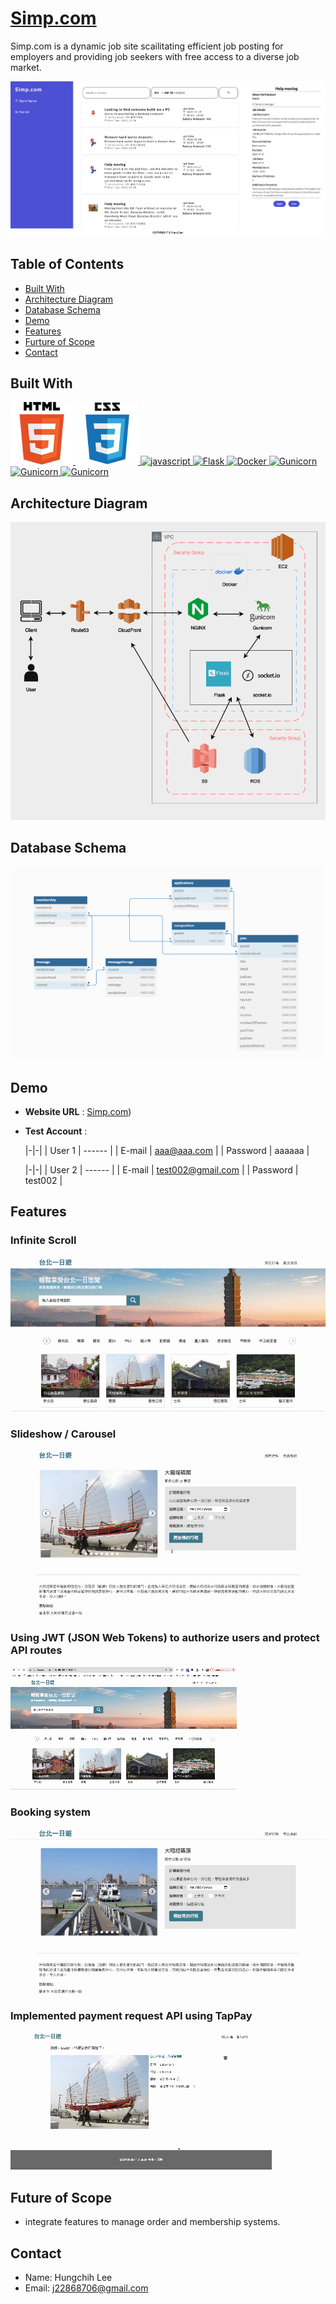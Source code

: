 # [Simp.com](https://bootcamp.may11th2023.com/)

Simp.com is a dynamic job site scailitating efficient job posting for employers and providing job seekers with free access to a diverse job market.

 ![image](https://github.com/j22868706/project_Simp.com/blob/main/demo/Desktop.png)

## Table of Contents

 - [Built With](#built_with)
 - [Architecture Diagram](#architecture_diagram)
 - [Database Schema](#database_schema)
 - [Demo](#demo)
 - [Features](#features)
 - [Furture of Scope](#future_scope)
 - [Contact](#contact)

## Built With <a name= "built_with"></a>
<a href="https://example.com/html">
  <img src="https://raw.githubusercontent.com/github/explore/80688e429a7d4ef2fca1e82350fe8e3517d3494d/topics/html/html.png" alt="HTML" width="100">
</a>
<a href="https://example.com/css">
  <img src="https://raw.githubusercontent.com/github/explore/80688e429a7d4ef2fca1e82350fe8e3517d3494d/topics/css/css.png" alt="CSS" width="100">
</a>
<a href="https://example.com/js">
  <img src="https://camo.githubusercontent.com/999ac61673796a0151eef10879275094b94e4cdf8633a61c01819c6504dcb6d9/68747470733a2f2f7261772e6769746875622e636f6d2f766f6f646f6f74696b69676f642f6c6f676f2e6a732f6d61737465722f6a732e706e67" alt="javascript" width="100">
</a>
<a href="https://flask.palletsprojects.com/en/3.0.x/">
  <img src="https://repository-images.githubusercontent.com/596892/cc2c69ec-9251-4b33-8283-b86a8659c9cb" alt="Flask" width="100">
</a>
<a href="https://www.docker.com/">
  <img src="https://www.docker.com/wp-content/uploads/2023/08/logo-dont-reverse.svg" alt="Docker" width="100">
</a>
<a href="https://gunicorn.org/">
  <img src="https://static-00.iconduck.com/assets.00/gunicorn-icon-512x311-a5lsx3on.png" alt="Gunicorn" width="100">
</a>
<a href="https://www.nginx.com/">
  <img src="https://1000logos.net/wp-content/uploads/2020/08/Nginx-Symbol.jpg" alt="Gunicorn" width="100">
</a>
<a href="https://www.nginx.com/">
  <img src="https://upload.wikimedia.org/wikipedia/commons/thumb/9/96/Socket-io.svg/1200px-Socket-io.svg.png" alt="Gunicorn" width="100">
</a>

## Architecture Diagram <a name = "architecture_diagram">
<img src="https://github.com/j22868706/project_Simp.com/blob/main/demo/Architecture%20Diagram.png" alt="architecture diagram" width="700" >

## Database Schema <a name = "database_schema">
<img src="https://github.com/j22868706/project_Simp.com/blob/main/demo/Database%20Scheme.png" alt="database schema" width="700" >

## Demo <a name = "demo"></a>
* **Website URL** : [Simp.com](https://bootcamp.may11th2023.com/))
* **Test Account** : 

  |-|-|
  | User 1 | ------ |
  | E-mail | aaa@aaa.com |
  | Password | aaaaaa |

  |-|-|
  | User 2 | ------ |
  | E-mail | test002@gmail.com |
  | Password | test002 |


## Features <a name= "features"></a>

### Infinite Scroll

<img src="https://github.com/j22868706/taipeiDayTrip/blob/main/demo/Infinite%20Scroll.gif" >

### Slideshow / Carousel

<img src="https://github.com/j22868706/taipeiDayTrip/blob/main/demo/Slideshow%20_%20Carousel%20(1).gif">

### Using JWT (JSON Web Tokens) to authorize users and protect API routes

<img src="https://github.com/j22868706/taipeiDayTrip/blob/main/demo/Authentication.gif" >

### Booking system

<img src="https://github.com/j22868706/taipeiDayTrip/blob/main/demo/booking%20(1).gif">

### Implemented payment request API using TapPay

<img src="https://github.com/j22868706/taipeiDayTrip/blob/main/demo/Third%20party%20online%20payment%20-%20TapPay%20(1).gif">

## Future of Scope <a name= "future_scope"></a>
 - integrate features to manage order and membership systems.

## Contact <a name="contact">

 - Name:  Hungchih Lee
 - Email: j22868706@gmail.com
